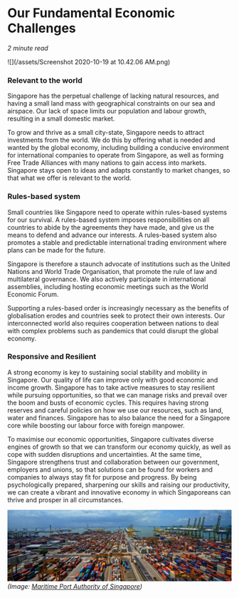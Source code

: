 # Our Fundamental Economic Challenges
*2 minute read*


![](/assets/Screenshot 2020-10-19 at 10.42.06 AM.png)

### Relevant to the world
 
Singapore has the perpetual challenge of lacking natural resources, and having a small land mass with geographical constraints on our sea and airspace. Our lack of space limits our population and labour growth, resulting in a small domestic market.
 
To grow and thrive as a small city-state, Singapore needs to attract investments from the world. We do this by offering what is needed and wanted by the global economy, including building a conducive environment for international companies to operate from Singapore, as well as forming Free Trade Alliances with many nations to gain access into markets. Singapore stays open to ideas and adapts constantly to market changes, so that what we offer is relevant to the world. 
 
### Rules-based system
 
Small countries like Singapore need to operate within rules-based systems for our survival. A rules-based system imposes responsibilities on all countries to abide by the agreements they have made, and give us the means to defend and advance our interests. A rules-based system also promotes a stable and predictable international trading environment where plans can be made for the future.
 
Singapore is therefore a staunch advocate of institutions such as the United Nations and World Trade Organisation, that promote the rule of law and multilateral governance. We also actively participate in international assemblies, including hosting economic meetings such as the World Economic Forum.
 
Supporting a rules-based order is increasingly necessary as the benefits of globalisation erodes and countries seek to protect their own interests. Our interconnected world also requires cooperation between nations to deal with complex problems such as pandemics that could disrupt the global economy.
 
### Responsive and Resilient
 
A strong economy is key to sustaining social stability and mobility in Singapore. Our quality of life can improve only with good economic and income growth. Singapore has to take active measures to stay resilient while pursuing opportunities, so that we can manage risks and prevail over the boom and busts of economic cycles. This requires having strong reserves and careful policies on how we use our resources, such as land, water and finances. Singapore has to also balance the need for a Singapore core while boosting our labour force with foreign manpower.
 
To maximise our economic opportunities, Singapore cultivates diverse engines of growth so that we can transform our economy quickly, as well as cope with sudden disruptions and uncertainties. At the same time, Singapore strengthens trust and collaboration between our government, employers and unions, so that solutions can be found for workers and companies to always stay fit for purpose and progress. By being psychologically prepared, sharpening our skills and raising our productivity, we can create a vibrant and innovative economy in which Singaporeans can thrive and prosper in all circumstances.

![](/assets/DSC0964.jpg)<br>
*(Image: [Maritime Port Authority of Singapore](https://www.mpa.gov.sg/web/portal/home/port-of-singapore))*

